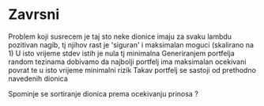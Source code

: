 # Zavrsni

Problem koji susrecem je taj sto neke dionice imaju za svaku lambdu pozitivan nagib,
tj njihov rast je 'siguran' i maksimalan moguci (skalirano na 1)
U isto vrijeme stdev istih je nula tj minimalna
Generiranjem portfelja random tezinama dobivamo da najbolji portfelj ima maksimalan ocekivani povrat
te u isto vrijeme minimalni rizik
Takav portfelj se sastoji od prethodno navedenih dionica

Spominje se sortiranje dionica prema ocekivanju prinosa ? 